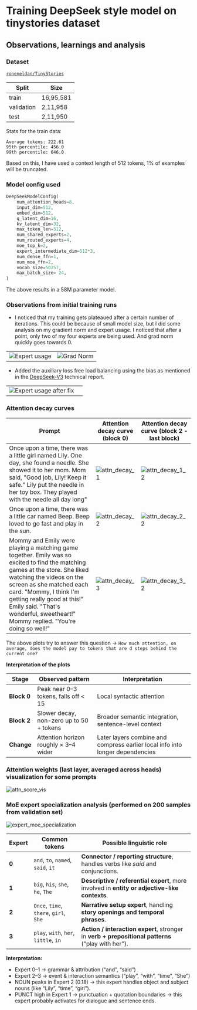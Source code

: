 # Training DeepSeek style model on tinystories dataset

## Observations, learnings and analysis

### Dataset

[`roneneldan/TinyStories`](https://huggingface.co/datasets/roneneldan/TinyStories)

| Split     |  Size     |
|-----------|-----------|
| train     | 16,95,581 |
| validation| 2,11,958  |
| test      | 2,11,950  |


Stats for the train data:

```
Average tokens: 222.61
95th percentile: 456.0
99th percentile: 646.0
```

Based on this, I have used a context length of 512 tokens, 1% of examples will be truncated.


### Model config used

```python
DeepSeekModelConfig(
    num_attention_heads=8,
    input_dim=512,
    embed_dim=512,
    q_latent_dim=16,
    kv_latent_dim=32,
    max_token_len=512,
    num_shared_experts=2,
    num_routed_experts=4,
    moe_top_k=2,
    expert_intermediate_dim=512*3,
    num_dense_ffn=1,
    num_moe_ffn=2,
    vocab_size=50257,
    max_batch_size= 24,
)
```

The above results in a 58M parameter model.

### Observations from initial training runs

- I noticed that my training gets plateaued after a certain number of iterations. This could be because of small model size, but I did some analysis on my gradient norm and expert usage. I noticed that after a point, only two of my four experts are being used. And grad norm quickly goes towards 0.

|   |        |
|----------------|------------------|
| ![Expert usage](<expert_usage_before_1.png>) | ![Grad Norm](<Screenshot from 2025-10-02 13-12-09.png>) |


- Added the auxiliary loss free load balancing using the bias as mentioned in the [DeepSeek-V3](https://arxiv.org/html/2412.19437v1) technical report. 

| | |
|---|---|
| ![Expert usage after fix](expert_usage_after_1.png) | |



### Attention decay curves

| Prompt | Attention decay curve (block 0) | Attention decay curve (block 2 - last block) |
|--------|-----------------------|----------------|
| Once upon a time, there was a little girl named Lily. One day, she found a needle. She showed it to her mom. Mom said, \"Good job, Lily! Keep it safe.\" Lily put the needle in her toy box. They played with the needle all day long" | ![attn_decay_1](attn_decay_1.png) | ![attn_decay_1_2](attn_decay_1_2.png) |
| Once upon a time, there was a little car named Beep. Beep loved to go fast and play in the sun. | ![attn_decay_2](attn_decay_2.png) | ![attn_decay_2_2](attn_decay_2_2.png) |
| Mommy and Emily were playing a matching game together. Emily was so excited to find the matching games at the store. She liked watching the videos on the screen as she matched each card. "Mommy, I think I'm getting really good at this!" Emily said. "That's wonderful, sweetheart!" Mommy replied. "You're doing so well!" | ![attn_decay_3](attn_decay_3.png) | ![attn_decay_3_2](attn_decay_3_2.png) |

The above plots try to answer this question -> `How much attention, on average, does the model pay to tokens that are d steps behind the current one?`

**Interpretation of the plots**

| Stage       | Observed pattern                         | Interpretation                                                                |
| ----------- | ---------------------------------------- | ----------------------------------------------------------------------------- |
| **Block 0** | Peak near 0–3 tokens, falls off < 15     | Local syntactic attention                                                     |
| **Block 2** | Slower decay, non-zero up to 50 + tokens | Broader semantic integration, sentence-level context                          |
| **Change**  | Attention horizon roughly × 3–4 wider    | Later layers combine and compress earlier local info into longer dependencies |


### Attention weights (last layer, averaged across heads) visualization for some prompts
![attn_score_vis](attn_score_vis.png)


### MoE expert specialization analysis (performed on 200 samples from validation set)

![expert_moe_specialization](expert_moe_specialization.png)

| Expert | Common tokens                          | Possible linguistic role                                                                          |
| ------ | -------------------------------------- | ------------------------------------------------------------------------------------------------- |
| **0**  | `and`, `to`, `named`, `said`, `it`     | **Connector / reporting structure**, handles verbs like *said* and conjunctions.                  |
| **1**  | `big`, `his`, `she`, `he`, `The`       | **Descriptive / referential expert**, more involved in **entity or adjective-like contexts**.     |
| **2**  | `Once`, `time`, `there`, `girl`, `She` | **Narrative setup expert**, handling **story openings and temporal phrases**.                     |
| **3**  | `play`, `with`, `her`, `little`, `in`  | **Action / interaction expert**, stronger in **verb + prepositional patterns** (“play with her”). |

**Interpretation:**
- Expert 0–1 → grammar & attribution (“and”, “said”)
- Expert 2–3 → event & interaction semantics (“play”, “with”, “time”, “She”)
- NOUN peaks in Expert 2 (0.18) → this expert handles object and subject nouns (like “Lily”, “time”, “girl”).
- PUNCT high in Expert 1 → punctuation + quotation boundaries → this expert probably activates for dialogue and sentence ends.